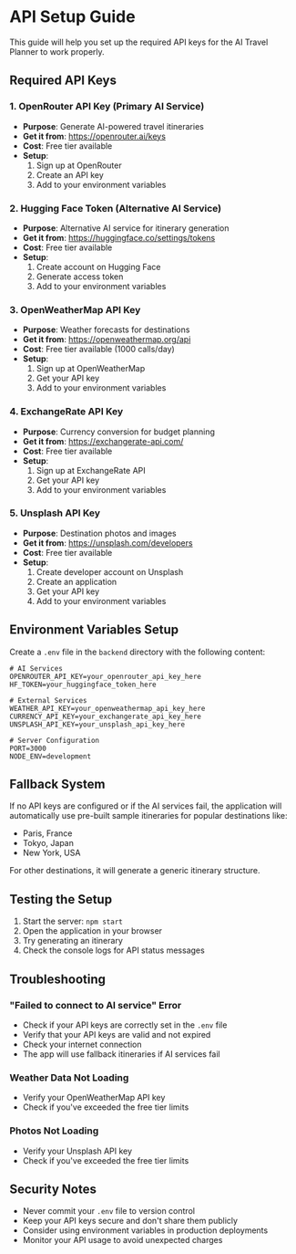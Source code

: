 # API Setup Guide

This guide will help you set up the required API keys for the AI Travel Planner to work properly.

## Required API Keys

### 1. OpenRouter API Key (Primary AI Service)

- **Purpose**: Generate AI-powered travel itineraries
- **Get it from**: https://openrouter.ai/keys
- **Cost**: Free tier available
- **Setup**:
  1. Sign up at OpenRouter
  2. Create an API key
  3. Add to your environment variables

### 2. Hugging Face Token (Alternative AI Service)

- **Purpose**: Alternative AI service for itinerary generation
- **Get it from**: https://huggingface.co/settings/tokens
- **Cost**: Free tier available
- **Setup**:
  1. Create account on Hugging Face
  2. Generate access token
  3. Add to your environment variables

### 3. OpenWeatherMap API Key

- **Purpose**: Weather forecasts for destinations
- **Get it from**: https://openweathermap.org/api
- **Cost**: Free tier available (1000 calls/day)
- **Setup**:
  1. Sign up at OpenWeatherMap
  2. Get your API key
  3. Add to your environment variables

### 4. ExchangeRate API Key

- **Purpose**: Currency conversion for budget planning
- **Get it from**: https://exchangerate-api.com/
- **Cost**: Free tier available
- **Setup**:
  1. Sign up at ExchangeRate API
  2. Get your API key
  3. Add to your environment variables

### 5. Unsplash API Key

- **Purpose**: Destination photos and images
- **Get it from**: https://unsplash.com/developers
- **Cost**: Free tier available
- **Setup**:
  1. Create developer account on Unsplash
  2. Create an application
  3. Get your API key
  4. Add to your environment variables

## Environment Variables Setup

Create a `.env` file in the `backend` directory with the following content:

```env
# AI Services
OPENROUTER_API_KEY=your_openrouter_api_key_here
HF_TOKEN=your_huggingface_token_here

# External Services
WEATHER_API_KEY=your_openweathermap_api_key_here
CURRENCY_API_KEY=your_exchangerate_api_key_here
UNSPLASH_API_KEY=your_unsplash_api_key_here

# Server Configuration
PORT=3000
NODE_ENV=development
```

## Fallback System

If no API keys are configured or if the AI services fail, the application will automatically use pre-built sample itineraries for popular destinations like:

- Paris, France
- Tokyo, Japan
- New York, USA

For other destinations, it will generate a generic itinerary structure.

## Testing the Setup

1. Start the server: `npm start`
2. Open the application in your browser
3. Try generating an itinerary
4. Check the console logs for API status messages

## Troubleshooting

### "Failed to connect to AI service" Error

- Check if your API keys are correctly set in the `.env` file
- Verify that your API keys are valid and not expired
- Check your internet connection
- The app will use fallback itineraries if AI services fail

### Weather Data Not Loading

- Verify your OpenWeatherMap API key
- Check if you've exceeded the free tier limits

### Photos Not Loading

- Verify your Unsplash API key
- Check if you've exceeded the free tier limits

## Security Notes

- Never commit your `.env` file to version control
- Keep your API keys secure and don't share them publicly
- Consider using environment variables in production deployments
- Monitor your API usage to avoid unexpected charges
